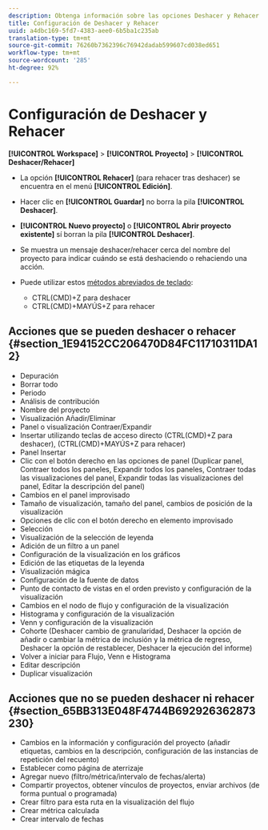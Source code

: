 ```yaml
---
description: Obtenga información sobre las opciones Deshacer y Rehacer de Analysis Workspace.
title: Configuración de Deshacer y Rehacer
uuid: a4dbc169-5fd7-4383-aee0-6b5ba1c235ab
translation-type: tm+mt
source-git-commit: 76260b7362396c76942dadab599607cd038ed651
workflow-type: tm+mt
source-wordcount: '285'
ht-degree: 92%

---
```



# Configuración de Deshacer y Rehacer

**[!UICONTROL Workspace]** > **[!UICONTROL Proyecto]** > **[!UICONTROL Deshacer/Rehacer]**

* La opción **[!UICONTROL Rehacer]** (para rehacer tras deshacer) se encuentra en el menú **[!UICONTROL Edición]**.

* Hacer clic en **[!UICONTROL Guardar]** no borra la pila **[!UICONTROL Deshacer]**.

* **[!UICONTROL Nuevo proyecto]** o **[!UICONTROL Abrir proyecto existente]** sí borran la pila **[!UICONTROL Deshacer]**.

* Se muestra un mensaje deshacer/rehacer cerca del nombre del proyecto para indicar cuándo se está deshaciendo o rehaciendo una acción.
* Puede utilizar estos [métodos abreviados de teclado](/help/analyze/analysis-workspace/build-workspace-project/fa-shortcut-keys.md):

   * CTRL(CMD)+Z para deshacer
   * CTRL(CMD)+MAYÚS+Z para rehacer

## Acciones que se pueden deshacer o rehacer {#section_1E94152CC206470D84FC11710311DA12}

* Depuración
* Borrar todo
* Periodo
* Análisis de contribución
* Nombre del proyecto
* Visualización Añadir/Eliminar
* Panel o visualización Contraer/Expandir
* Insertar utilizando teclas de acceso directo (CTRL(CMD)+Z para deshacer), (CTRL(CMD)+MAYÚS+Z para rehacer)
* Panel Insertar
* Clic con el botón derecho en las opciones de panel (Duplicar panel, Contraer todos los paneles, Expandir todos los paneles, Contraer todas las visualizaciones del panel, Expandir todas las visualizaciones del panel, Editar la descripción del panel)
* Cambios en el panel improvisado
* Tamaño de visualización, tamaño del panel, cambios de posición de la visualización
* Opciones de clic con el botón derecho en elemento improvisado
* Selección
* Visualización de la selección de leyenda
* Adición de un filtro a un panel
* Configuración de la visualización en los gráficos
* Edición de las etiquetas de la leyenda
* Visualización mágica
* Configuración de la fuente de datos
* Punto de contacto de vistas en el orden previsto y configuración de la visualización
* Cambios en el nodo de flujo y configuración de la visualización
* Histograma y configuración de la visualización
* Venn y configuración de la visualización
* Cohorte (Deshacer cambio de granularidad, Deshacer la opción de añadir o cambiar la métrica de inclusión y la métrica de regreso, Deshacer la opción de restablecer, Deshacer la ejecución del informe)
* Volver a iniciar para Flujo, Venn e Histograma
* Editar descripción
* Duplicar visualización

## Acciones que no se pueden deshacer ni rehacer {#section_65BB313E048F4744B692926362873230}

* Cambios en la información y configuración del proyecto (añadir etiquetas, cambios en la descripción, configuración de las instancias de repetición del recuento)
* Establecer como página de aterrizaje
* Agregar nuevo (filtro/métrica/intervalo de fechas/alerta)
* Compartir proyectos, obtener vínculos de proyectos, enviar archivos (de forma puntual o programada)
* Crear filtro para esta ruta en la visualización del flujo
* Crear métrica calculada
* Crear intervalo de fechas

